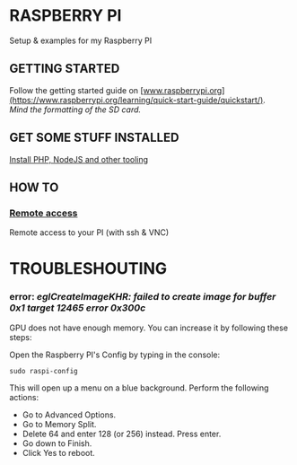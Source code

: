 # RASPBERRY PI
Setup &amp; examples for my Raspberry PI


## GETTING STARTED

Follow the getting started guide on [www.raspberrypi.org](https://www.raspberrypi.org/learning/quick-start-guide/quickstart/). <br />
_Mind the formatting of the SD card._


## GET SOME STUFF INSTALLED
[Install PHP, NodeJS and other tooling](./install/README.md)


## HOW TO

### [Remote access](./howto/remote-access.md)
Remote access to your PI (with ssh & VNC) 


# TROUBLESHOUTING

### error: _eglCreateImageKHR:  failed to create image for buffer 0x1 target 12465 error 0x300c_

GPU does not have enough memory. You can increase it by following these steps:

Open the Raspberry PI's Config by typing in the console:
```
sudo raspi-config
```
This will open up a menu on a blue background. Perform the following actions:

- Go to Advanced Options.
- Go to Memory Split.
- Delete 64 and enter 128 (or 256) instead. Press enter.
- Go down to Finish.
- Click Yes to reboot.
